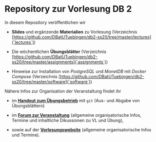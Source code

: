 # Repository zur Vorlesung DB 2

In diesem Repository veröffentlichen wir

- **Slides** und ergänzende **Materialien** zu Vorlesung (Verzeichnis [https://github.com/DBatUTuebingen/db2-ss20/tree/master/lectures](`lectures`))

- Die wöchentlichen **Übungsblätter** (Verzeichnis [https://github.com/DBatUTuebingen/db2-ss20/tree/master/assignments](`assignments`))

- Hinweise zur Installation von _PostgreSQL_ und _MonetDB_ mit _Docker Compose_ (Verzeichnis [https://github.com/DBatUTuebingen/db2-ss20/tree/master/software](`software`))


Nähere Infos zur Organisation der Veranstaltung findet ihr

- im **[Handout zum Übungsbetrieb](https://github.com/DBatUTuebingen/db2-ss20/blob/master/handout-git.pdf)** mit `git`
    (Aus- und Abgabe von Übungsblättern)

- im **[Forum zur Veranstaltung](https://forum-db.informatik.uni-tuebingen.de/c/ss20-db2/)**
    (allgemeine organisatorische Infos, Termine und inhaltliche Dikussionen zu VL und Übung),

- sowie auf der **[Vorlesungswebsite](https://db.inf.uni-tuebingen.de/teaching/DB2SS2020.html)**
    (allgemeine organisatorische Infos und Termine).

